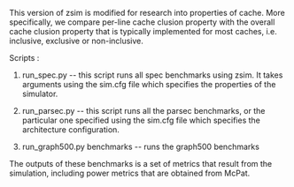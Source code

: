 This version of zsim is modified for research into properties of cache.
More specifically, we compare per-line cache clusion property with the
overall cache clusion property that is typically implemented for most caches,
i.e. inclusive, exclusive or non-inclusive.

Scripts :

1. run_spec.py -- this script runs all spec benchmarks using zsim.
   It takes arguments using the sim.cfg file which specifies the properties
   of the simulator.

2. run_parsec.py -- this script runs all the parsec benchmarks, or
   the particular one specified using the sim.cfg file which specifies the
   architecture configuration.

3. run_graph500.py benchmarks -- runs the graph500 benchmarks

The outputs of these benchmarks is a set of metrics that result from the
simulation, including power metrics that are obtained from McPat.
